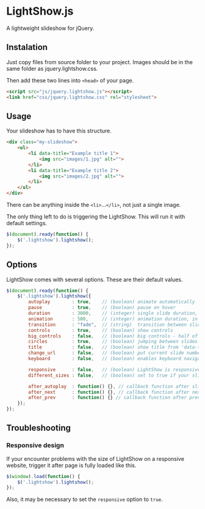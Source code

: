 LightShow.js
============

A lightweight slideshow for jQuery.

## Instalation
Just copy files from source folder to your project. Images should be in the same folder as jquery.lightshow.css.

Then add these two lines into ```<head>``` of your page.
```html
<script src="js/jquery.lightshow.js"></script>
<link href="css/jquery.lightshow.css" rel="stylesheet">
```

## Usage
Your slideshow has to have this structure.
```html
<div class="my-slideshow">
	<ul>
		<li data-title="Example title 1">
			<img src="images/1.jpg" alt="">
		</li>
		<li data-title="Example title 2">
			<img src="images/2.jpg" alt="">
		</li>
	</ul>
</div>
```
There can be anything inside the ```<li>```...```</li>```, not just a single image.

The only thing left to do is triggering the LightShow. This will run it with default settings.
```js
$(document).ready(function() {
	$('.lightshow').lightshow();
});
```

## Options
LightShow comes with several options. These are their default values.
```js
$(document).ready(function() {
	$('.lightshow').lightshow({
		autoplay        : true,    // (boolean) animate automatically 
		pause           : true,    // (boolean) pause on hover 
		duration        : 3000,    // (integer) single slide duration, in milliseconds 
		animation       : 500,     // (integer) animation duration, in milliseconds
		transition      : "fade",  // (string)  transition between slides (fade, slide)
		controls        : true,    // (boolean) show controls 
		big_controls    : false,   // (boolean) big controls - half of an image
		circles         : true,    // (boolean) jumping between slides using little circles below LightShow
		title           : false,   // (boolean) show title from 'data-title' attribute of <li>
		change_url      : false,   // (boolean) put current slide number into url
		keyboard        : false,   // (boolean) enables keyboard navigation - left and right arrow

		responsive      : false,   // (boolean) LightShow is responsive by default, but sometimes big controls aren't as big as they should be - this corrects them
		different_sizes : false,   // (boolean) set to true if your slides have different sizes (fixes transitions between them)

		after_autoplay  : function() {}, // callback function after slide is changed by autoplay
		after_next      : function() {}, // callback function after next button is clicked
		after_prev      : function() {} // callback function after prev button is clicked
	});
});
```

## Troubleshooting
### Responsive design
If your encounter problems with the size of LightShow on a responsive website, trigger it after page is fully loaded like this.
```js
$(window).load(function() {
	$('.lightshow').lightshow();
});
```

Also, it may be necessary to set the ```responsive``` option to ```true```.
